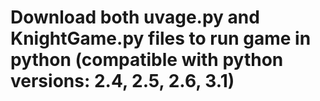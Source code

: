 # Download both uvage.py and KnightGame.py files to run game in python (compatible with python versions: 2.4, 2.5, 2.6, 3.1)
